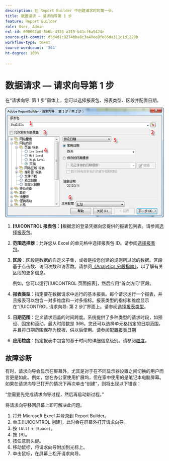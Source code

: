 ```yaml
---
description: 在 Report Builder 中创建请求时的第一步。
title: 数据请求 — 请求向导第 1 步
feature: Report Builder
role: User, Admin
exl-id: 698662a8-8b6b-4338-a315-b41cf6a9424e
source-git-commit: d5d4d1c9274bba8c3a40ee8fe86da311c1d1220b
workflow-type: tm+mt
source-wordcount: '364'
ht-degree: 100%

---
```


# 数据请求 — 请求向导第 1 步

在“请求向导: 第 1 步”窗体上，您可以选择报表包、报表类型、区段并配置日期。

![](assets/rw1_overview.png)

1. **[!UICONTROL 报表包：]**&#x200B;根据您的登录凭据向您提供的报表包列表。请参阅[选择报表包](/help/analyze/report-builder/data-requests/selecting-report-suites/t-select-report-suites.md)。

1. **范围选择器：**&#x200B;允许您从 Excel 的单元格中选择报表包 ID。请参阅[选择报表包](/help/analyze/report-builder/data-requests/selecting-report-suites/t-select-report-suites.md)。

1. **区段**：区段是数据的自定义子集，或者是按您创建的规则所过滤的数据。区段基于点击数、访问次数和访客数。请参阅[《Analytics 分段指南》](https://experienceleague.adobe.com/docs/analytics/components/segmentation/seg-home.html)，以了解有关区段的更多信息。

   例如，您可以运行[!UICONTROL 页面报表]，然后应用“首次访问”区段。

1. **报表类型**：指定要在数据请求中运行的基本报表。每个请求运行一个报表，并且报表可以包含一对多维度和一对多指标。报表类型的指标和维度显示在“[!UICONTROL 请求向导: 第 2 步]”界面上。请参阅[选择报表类型](/help/analyze/report-builder/data-requests/c-report-types/select-report-types.md)。

1. **日期范围**：定义请求涵盖的时间跨度。系统提供了多种类型的请求时段，如预设、固定和滚动。最大时段数是 366。您还可以选择单元格指定的日期范围，并且将日期范围保存为模板，供以后使用。请参阅[配置报表日期](/help/analyze/report-builder/data-requests/configuring-report-dates/custom-calendar.md)

1. **应用粒度**：指定报表中包含的基于时间的详细信息级别。请参阅[粒度](/help/analyze/report-builder/data-requests/configuring-report-dates/granularity.md)。

## 故障诊断

有时，请求向导会显示在屏幕外，尤其是对于在不同显示器设置之间切换的用户而言更是如此。例如，您在办公室使用扩展坞，但在家中使用的是笔记本电脑屏幕。如果在请求向导已打开的情况下再次单击“创建”，则将出现以下错误：

“您需要先完成请求向导过程，然后再启动新过程。”

将请求向导移回屏幕上即可解决此问题。

1. 打开 Microsoft Excel 并登录到 Report Builder。
2. 单击[!UICONTROL 创建]，此时会在屏幕外打开请求向导。
3. 按 `[Alt]` + `[Space]`。
4. 按 `[M]`。
5. 按任意箭头键。
6. 移动鼠标，将请求向导附加到光标上。
7. 单击鼠标，在屏幕上松开请求向导。
